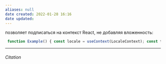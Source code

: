 ```yaml
---
aliases: null
date created: 2022-01-28 16:16
date updated:
---
```

позволяет подписаться на контекст React, не добавляя вложенность:


```js
 function Example() { const locale = useContext(LocaleContext); const theme = useContext(ThemeContext); // ... }
```

---

###### Citation


